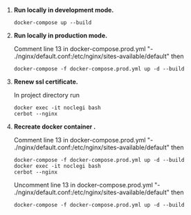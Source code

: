 1.  **Run locally in development mode.**

    ```shell
    docker-compose up --build
    ```

1.  **Run locally in production mode.**

    Comment line 13 in docker-compose.prod.yml "- ./nginx/default.conf:/etc/nginx/sites-available/default" then

    ```shell
    docker-compose -f docker-compose.prod.yml up -d --build

    ```

1.  **Renew ssl certificate.**

    In project directory run

     ```shell
     docker exec -it noclegi bash
     cerbot --nginx

     ```
1.  **Recreate docker container .**

    Comment line 13 in docker-compose.prod.yml "- ./nginx/default.conf:/etc/nginx/sites-available/default" then

    ```shell
    docker-compose -f docker-compose.prod.yml up -d --build
    docker exec -it noclegi bash
    cerbot --nginx

    ```
    Uncomment line 13 in docker-compose.prod.yml "- ./nginx/default.conf:/etc/nginx/sites-available/default" then

    ```shell
    docker-compose -f docker-compose.prod.yml up -d --build

    ```


